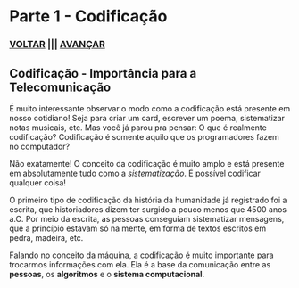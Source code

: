 # Parte 1 - Codificação
### [**VOLTAR**](https://github.com/ThiagoSousa81/Library/tree/main/Minimanual-Criptografia) ||| [**AVANÇAR**](https://github.com/ThiagoSousa81/Library/tree/main/Minimanual-Criptografia)

## Codificação - Importância para a Telecomunicação

É muito interessante observar o modo como a codificação está presente em nosso
cotidiano! Seja para criar um card, escrever um poema, sistematizar notas musicais, etc. Mas
você já parou pra pensar: O que é realmente codificação? Codificação é somente aquilo que os
programadores fazem no computador?

Não exatamente! O conceito da codificação é muito amplo e está presente em
absolutamente tudo como a _sistematização_. É possível codificar qualquer coisa!

O primeiro tipo de codificação da história da humanidade já registrado foi a escrita,
que historiadores dizem ter surgido a pouco menos que 4500 anos a.C. Por meio da escrita, as
pessoas conseguiam sistematizar mensagens, que a princípio estavam só na mente, em forma
de textos escritos em pedra, madeira, etc.

Falando no conceito da máquina, a codificação é muito importante para trocarmos informações
com ela. Ela é a base da comunicação entre as **pessoas**, os **algoritmos** e o **sistema computacional**.
